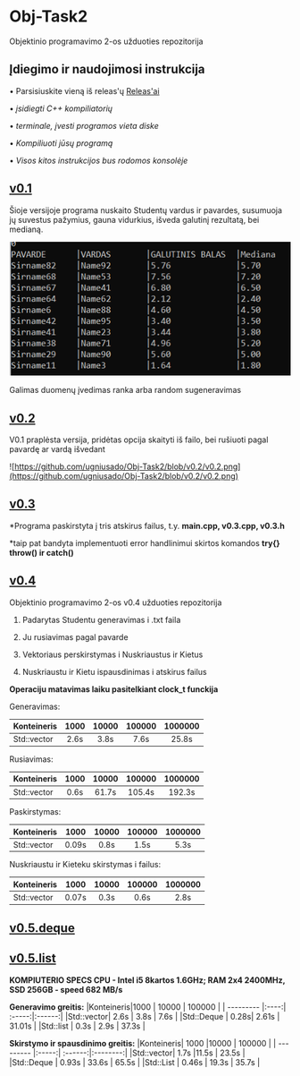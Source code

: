 # Obj-Task2
Objektinio programavimo 2-os užduoties repozitorija

## Įdiegimo ir naudojimosi instrukcija
• Parsisiuskite vieną iš releas'ų [Releas'ai](https://github.com/ugniusado/Obj-Task2/releases) 

• *įsidiegti C++ kompiliatorių*

• *terminale, įvesti programos vieta diske*

• *Kompiliuoti jūsų programą*

• *Visos kitos instrukcijos bus rodomos konsolėje*

## [v0.1](https://github.com/ugniusado/Obj-Task2/releases/tag/v0.14)

Šioje versijoje programa nuskaito Studentų vardus ir pavardes, susumuoja jų suvestus pažymius, gauna vidurkius, išveda galutinį rezultatą, bei medianą.

![Console](https://github.com/ugniusado/Obj-Task2/blob/v0.1/Screenshot_3.png)


Galimas duomenų įvedimas ranka arba random sugeneravimas

## [v0.2](https://github.com/ugniusado/Obj-Task2/releases/tag/v0.21)

V0.1 praplėsta versija, pridėtas opcija skaityti iš failo, bei rušiuoti pagal pavardę ar vardą išvedant

![https://github.com/ugniusado/Obj-Task2/blob/v0.2/v0.2.png](https://github.com/ugniusado/Obj-Task2/blob/v0.2/v0.2.png)


## [v0.3](https://github.com/ugniusado/Obj-Task2/releases/tag/v0.31)

*Programa paskirstyta į tris atskirus failus, t.y. **main.cpp, v0.3.cpp, v0.3.h**

*taip pat bandyta implementuoti error handlinimui skirtos komandos **try{} throw() ir catch()**

## [v0.4](https://github.com/ugniusado/Obj-Task2/releases/tag/v0.42)

Objektinio programavimo 2-os v0.4 užduoties repozitorija

1. Padarytas Studentu generavimas i .txt faila

2. Ju rusiavimas pagal pavarde

3. Vektoriaus perskirstymas i Nuskriaustus ir Kietus

4. Nuskriaustu ir Kietu ispausdinimas i atskirus failus

**Operaciju matavimas laiku pasitelkiant clock_t funckija**

Generavimas:

|Konteineris|1000  | 10000  | 100000 | 1000000  | 
| --------- |:----:| :-----:|:------:|:--------:|
|Std::vector| 2.6s | 3.8s   | 7.6s   | 25.8s    |

Rusiavimas:

|Konteineris|1000  | 10000  | 100000 | 1000000  | 
| --------- |:----:| :-----:|:------:|:--------:|
|Std::vector| 0.6s | 61.7s  | 105.4s | 192.3s   |

Paskirstymas:

|Konteineris|1000  | 10000  | 100000 | 1000000  | 
| --------- |:----:| :-----:|:------:|:--------:|
|Std::vector| 0.09s| 0.8s   | 1.5s   | 5.3s     |

Nuskriaustu ir Kieteku skirstymas i failus:

|Konteineris|1000  | 10000  | 100000 | 1000000  | 
| --------- |:----:| :-----:|:------:|:--------:|
|Std::vector| 0.07s| 0.3s   | 0.6s   | 2.8s     |

## [v0.5.deque](https://github.com/ugniusado/Obj-Task2/releases/tag/v0.5.deque)
## [v0.5.list](https://github.com/ugniusado/Obj-Task2/releases/tag/v0.5.list)

**KOMPIUTERIO SPECS CPU - Intel i5 8kartos 1.6GHz; RAM 2x4 2400MHz, SSD 256GB - speed 682 MB/s**

**Generavimo greitis:**
|Konteineris|1000  | 10000  | 100000 |
| --------- |:----:| :-----:|:------:|
|Std::vector| 2.6s | 3.8s   | 7.6s   | 
|Std::Deque | 0.28s| 2.61s  | 31.01s |
|Std::list  | 0.3s | 2.9s   | 37.3s  |

**Skirstymo ir spausdinimo greitis:**
|Konteineris| 1000  |10000    | 100000   |
| --------- |:-----:| :------:|:--------:|
|Std::vector| 1.7s  |11.5s    |  23.5s   |
|Std::Deque | 0.93s | 33.6s   | 65.5s    |
|Std::List  | 0.46s | 19.3s   | 35.7s    |

